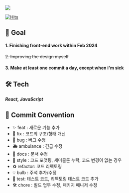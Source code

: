 <div><img src="https://capsule-render.vercel.app/api?type=waving&color=0:521cf2,100:42c330&height=200&section=header&text=COB&fontSize=90" /></div>

[![Hits](https://hits.seeyoufarm.com/api/count/incr/badge.svg?url=https%3A%2F%2Fgithub.com%2Fdudtlstm%2Fcob_client&count_bg=%23CEDBC5&title_bg=%23555555&icon=joomla.svg&icon_color=%23E7E7E7&title=curve&edge_flat=false)](https://hits.seeyoufarm.com)

## 💪 Goal
#### 1. Finishing front-end work within Feb 2024
~~2. Improving the design myself~~
#### 3. Make at least one commit a day, except when i'm sick

## 🛠️ Tech

##### React, JavaScript

## 🎯 Commit Convention

- ✨ feat : 새로운 기능 추가
- 🎨 fix : 코드의 구조/형태 개선
- 🐛 bug : 버그 수정
- 🚑 ambulance : 긴급 수정
- 📑 docs : 문서 수정
- 💄 style : 코드 포맷팅, 세미콜론 누락, 코드 변경이 없는 경우
- ♻️ refactor: 코드 리펙토링
- 💡 bulb : 주석 추가/수정
- 🧪 test: 테스트 코드, 리펙토링 테스트 코드 추가
- 🛠️ chore : 빌드 업무 수정, 패키지 매니저 수정
